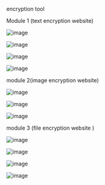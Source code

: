 encryption tool 

Module 1 (text encryption website)

![image](https://github.com/user-attachments/assets/d7b332c5-39e0-4e4c-9586-a3646f0f9335)

![image](https://github.com/user-attachments/assets/1e7e2b5e-ee92-4d62-868b-0d9a8b31a28a)

![image](https://github.com/user-attachments/assets/36b3211f-0024-4b86-8ebc-74e345f78071)

![image](https://github.com/user-attachments/assets/c624c24c-f8c5-4ef4-98c7-2a19af5291a4)

module 2(image encryption website)

![image](https://github.com/user-attachments/assets/86366a39-2ad0-4053-9291-665539fea7ed)

![image](https://github.com/user-attachments/assets/56db6295-1035-4eff-a14e-7459c5bb205d)

![image](https://github.com/user-attachments/assets/218b1e9d-a7ec-433d-b16e-abe70e97914a)

module 3 (file encryption website )

![image](https://github.com/user-attachments/assets/a0d0329f-935d-48fe-9967-eb163f7b18bc)


![image](https://github.com/user-attachments/assets/0bad70f9-14f2-4074-a2cc-c6c008a7d0ed)


![image](https://github.com/user-attachments/assets/c67aed67-ea8e-498d-a5df-a6a92473985e)

![image](https://github.com/user-attachments/assets/84de2809-98b4-441f-8241-a62994e3961a)
